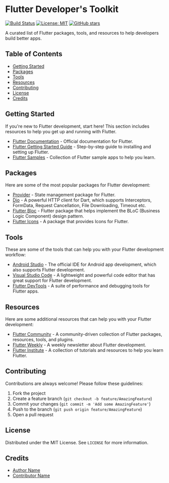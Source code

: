# Flutter Developer's Toolkit

[![Build Status](https://img.shields.io/travis/username/repo.svg?style=flat-square)](https://travis-ci.org/username/repo)
[![License: MIT](https://img.shields.io/badge/License-MIT-yellow.svg)](https://opensource.org/licenses/MIT)
[![GitHub stars](https://img.shields.io/github/stars/username/repo.svg?style=social&label=Star)](https://github.com/username/repo)

A curated list of Flutter packages, tools, and resources to help developers build better apps.

## Table of Contents

- [Getting Started](#getting-started)
- [Packages](#packages)
- [Tools](#tools)
- [Resources](#resources)
- [Contributing](#contributing)
- [License](#license)
- [Credits](#credits)

## Getting Started

If you're new to Flutter development, start here! This section includes resources to help you get up and running with Flutter.

- [Flutter Documentation](https://flutter.dev/docs) - Official documentation for Flutter.
- [Flutter Getting Started Guide](https://flutter.dev/docs/get-started/install) - Step-by-step guide to installing and setting up Flutter.
- [Flutter Samples](https://flutter.github.io/samples/) - Collection of Flutter sample apps to help you learn.

## Packages

Here are some of the most popular packages for Flutter development:

- [Provider](https://pub.dev/packages/provider) - State management package for Flutter.
- [Dio](https://pub.dev/packages/dio) - A powerful HTTP client for Dart, which supports Interceptors, FormData, Request Cancellation, File Downloading, Timeout etc.
- [Flutter Bloc](https://pub.dev/packages/flutter_bloc) - Flutter package that helps implement the BLoC (Business Logic Component) design pattern.
- [Flutter Icons](https://pub.dev/packages/flutter_icons) - A package that provides Icons for Flutter.

## Tools

These are some of the tools that can help you with your Flutter development workflow:

- [Android Studio](https://developer.android.com/studio) - The official IDE for Android app development, which also supports Flutter development.
- [Visual Studio Code](https://code.visualstudio.com/) - A lightweight and powerful code editor that has great support for Flutter development.
- [Flutter DevTools](https://flutter.dev/docs/development/tools/devtools) - A suite of performance and debugging tools for Flutter apps.

## Resources

Here are some additional resources that can help you with your Flutter development:

- [Flutter Community](https://fluttercommunity.dev/) - A community-driven collection of Flutter packages, resources, tools, and plugins.
- [Flutter Weekly](https://flutterweekly.net/) - A weekly newsletter about Flutter development.
- [Flutter Institute](https://flutter.institute/) - A collection of tutorials and resources to help you learn Flutter.

## Contributing

Contributions are always welcome! Please follow these guidelines:

1. Fork the project
2. Create a feature branch (`git checkout -b feature/AmazingFeature`)
3. Commit your changes (`git commit -m 'Add some AmazingFeature'`)
4. Push to the branch (`git push origin feature/AmazingFeature`)
5. Open a pull request

## License

Distributed under the MIT License. See `LICENSE` for more information.

## Credits

- [Author Name](https://github.com/username)
- [Contributor Name](https://github.com/username)
